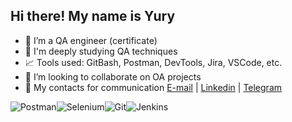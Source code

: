 ## Hi there! My name is Yury

- 💼 I’m a QA engineer (certificate)
- 🌱 I'm deeply studying QA techniques
- 📈 Tools used: GitBash, Postman, DevTools, Jira, VSCode, etc.
- 👯 I’m looking to collaborate on OA projects
- 💬 My contacts for communication [E-mail](yashmetov.yury@gmail.com) | [Linkedin](https://www.linkedin.com/in/.../) | [Telegram](https://t.me/...)

![Postman](https://img.shields.io/badge/Postman-FF6C37?style=for-the-badge&logo=postman&logoColor=white)![Selenium](https://img.shields.io/badge/-selenium-%43B02A?style=for-the-badge&logo=selenium&logoColor=white)![Git](https://img.shields.io/badge/git-%23F05033.svg?style=for-the-badge&logo=git&logoColor=white)![Jenkins](https://img.shields.io/badge/jenkins-%232C5263.svg?style=for-the-badge&logo=jenkins&logoColor=white)
